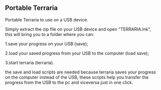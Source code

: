 ## Portable Terraria
Portable Terraria to use on a USB device.

Simply extract the zip file on your USB device and open "TERRARIA.lnk", this will bring you to a folder where you can:

1.save your progress on your USB (save);

2.load your saved progress from your USB to the computer (load save);

3.start terraria (terraria).

the save and load scripts are needed because terraria saves your progress on the computer instead of the USB, these scripts help you transfer the progress from the USB to the pc and viceversa just in one click.
